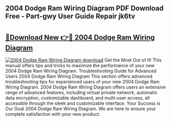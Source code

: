 ## 2004 Dodge Ram Wiring Diagram PDF Download Free - Part-gwy User Guide Repair jk6tv

# <h2><a href="http://dftklu.blite.top/?on=2004+Dodge+Ram+Wiring+Diagram">🔗Download New 👉🔴 2004 Dodge Ram Wiring Diagram</a></h2>

[![2004 Dodge Ram Wiring Diagram download](https://i.imgur.com/lujVjoI.png)](http://dftklu.blite.top/?on=2004+Dodge+Ram+Wiring+Diagram)
Get the Most Out of It! This manual offers tips and tricks to maximize the performance of your new 2004 Dodge Ram Wiring Diagram. Troubleshooting Guide for Advanced Users 2004 Dodge Ram Wiring Diagram This section offers advanced troubleshooting tips for experienced users of your new 2004 Dodge Ram Wiring Diagram. 2004 Dodge Ram Wiring Diagram offers users an extensive range of advanced features, including virtual private network, automatic data encryption, customizable dashboard, and multi-user access, all accessible through the sleek and customizable interface. Your Success is Our Goal 2004 Dodge Ram Wiring Diagram. We are here to ensure your complete satisfaction with your new product.
